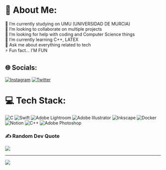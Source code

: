 # 💫 About Me:
🔭 I’m currently studying on UMU (UNIVERSIDAD DE MURCIA)<br>👯 I’m looking to collaborate on multiple projects<br>🤝 I’m looking for help with coding and Computer Science things<br>🌱 I’m currently learning C++, LATEX<br>💬 Ask me about everything related to tech<br>⚡ Fun fact... I'M FUN


## 🌐 Socials:
[![Instagram](https://img.shields.io/badge/Instagram-%23E4405F.svg?logo=Instagram&logoColor=white)](https://instagram.com/itsantoniolpzz) [![Twitter](https://img.shields.io/badge/Twitter-%231DA1F2.svg?logo=Twitter&logoColor=white)](https://twitter.com/ItsAntonioLpzz) 

# 💻 Tech Stack:
![C](https://img.shields.io/badge/c-%2300599C.svg?style=for-the-badge&logo=c&logoColor=white) ![Swift](https://img.shields.io/badge/swift-F54A2A?style=for-the-badge&logo=swift&logoColor=white) ![Adobe Lightroom](https://img.shields.io/badge/Adobe%20Lightroom-31A8FF.svg?style=for-the-badge&logo=Adobe%20Lightroom&logoColor=white) ![Adobe Illustrator](https://img.shields.io/badge/adobeillustrator-%23FF9A00.svg?style=for-the-badge&logo=adobeillustrator&logoColor=white) ![Inkscape](https://img.shields.io/badge/Inkscape-e0e0e0?style=for-the-badge&logo=inkscape&logoColor=080A13) ![Docker](https://img.shields.io/badge/docker-%230db7ed.svg?style=for-the-badge&logo=docker&logoColor=white) ![Notion](https://img.shields.io/badge/Notion-%23000000.svg?style=for-the-badge&logo=notion&logoColor=white) ![C++](https://img.shields.io/badge/c++-%2300599C.svg?style=for-the-badge&logo=c%2B%2B&logoColor=white) ![Adobe Photoshop](https://img.shields.io/badge/adobephotoshop-%2331A8FF.svg?style=for-the-badge&logo=adobephotoshop&logoColor=white)

### ✍️ Random Dev Quote
![](https://quotes-github-readme.vercel.app/api?type=horizontal&theme=lightttt)

---
[![](https://visitcount.itsvg.in/api?id=itsantoniolpzz&icon=2&color=5)](https://visitcount.itsvg.in)

<!-- Proudly created with GPRM ( https://gprm.itsvg.in ) -->
